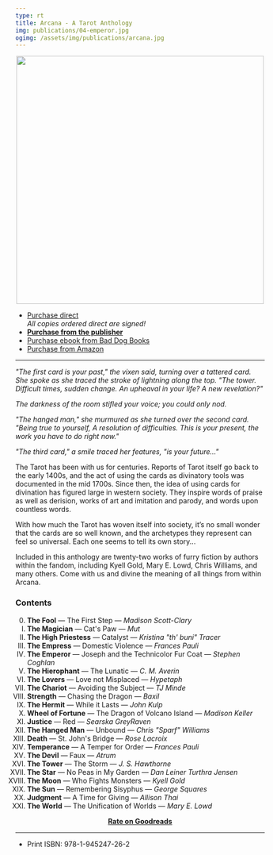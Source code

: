 ```yaml
---
type: rt
title: Arcana - A Tarot Anthology
img: publications/04-emperor.jpg
ogimg: /assets/img/publications/arcana.jpg
---
```


<img src="/assets/img/publications/arcana.jpg" style="margin: 0 auto; display: block; width: 500px; max-width: 100%;" />

<ul class="center-list">
<li><a href="https://makyo-ink.square.site/product/arcana-a-tarot-anthology/4" target="\_blank">Purchase direct</a><br><em>All copies ordered direct are signed!</em></li>
<li><a href="http://boundtales.storenvy.com/products/28517333-arcana-a-tarot-anthology" target="\_blank"><strong>Purchase from the publisher</strong></a></li>
<li><a href="https://baddogbooks.com/product/arcana/" target="\_blank">Purchase ebook from Bad Dog Books</a></li>
<li><a href="https://www.amazon.com/dp/B078324NWL/" target="\_blank">Purchase from Amazon</a></li>
</ul>

----

*"The first card is your past," the vixen said, turning over a tattered card. She spoke as she traced the stroke of lightning along the top. "The tower. Difficult times, sudden change. An upheaval in your life? A new revelation?"*

*The darkness of the room stifled your voice; you could only nod.*

*"The hanged man," she murmured as she turned over the second card. "Being true to yourself, A resolution of difficulties. This is your present, the work you have to do right now."*

*"The third card," a smile traced her features, "is your future..."*

The Tarot has been with us for centuries. Reports of Tarot itself go back to the early 1400s, and the act of using the cards as divinatory tools was documented in the mid 1700s. Since then, the idea of using cards for divination has figured large in western society. They inspire words of praise as well as derision, works of art and imitation and parody, and words upon countless words.

With how much the Tarot has woven itself into society, it’s no small wonder that the cards are so well known, and the archetypes they represent can feel so universal. Each one seems to tell its own story...

Included in this anthology are twenty-two works of furry fiction by authors within the fandom, including Kyell Gold, Mary E. Lowd, Chris Williams, and many others. Come with us and divine the meaning of all things from within Arcana.

### Contents

<ol type="I" start="0">
<li><strong>The Fool</strong> &mdash; The First Step &mdash; <em>Madison Scott-Clary</em></li>
<li><strong>The Magician</strong> &mdash; Cat's Paw &mdash; <em>Mut</em></li>
<li><strong>The High Priestess</strong> &mdash; Catalyst &mdash; <em>Kristina "th' buni" Tracer</em></li>
<li><strong>The Empress</strong> &mdash; Domestic Violence &mdash; <em>Frances Pauli</em></li>
<li><strong>The Emperor</strong> &mdash; Joseph and the Technicolor Fur Coat &mdash; <em>Stephen Coghlan</em></li>
<li><strong>The Hierophant</strong> &mdash; The Lunatic &mdash; <em>C. M. Averin</em></li>
<li><strong>The Lovers</strong> &mdash; Love not Misplaced &mdash; <em>Hypetaph</em></li>
<li><strong>The Chariot</strong> &mdash; Avoiding the Subject &mdash; <em>TJ Minde</em></li>
<li><strong>Strength</strong> &mdash; Chasing the Dragon &mdash; <em>Baxil</em></li>
<li><strong>The Hermit</strong> &mdash; While it Lasts &mdash; <em>John Kulp</em></li>
<li><strong>Wheel of Fortune</strong> &mdash; The Dragon of Volcano Island &mdash; <em>Madison Keller</em></li>
<li><strong>Justice</strong> &mdash; Red &mdash; <em>Searska GreyRaven</em></li>
<li><strong>The Hanged Man</strong> &mdash; Unbound &mdash; <em>Chris "Sparf" Williams</em></li>
<li><strong>Death</strong> &mdash; St. John's Bridge &mdash; <em>Rose Lacroix</em></li>
<li><strong>Temperance</strong> &mdash; A Temper for Order &mdash; <em>Frances Pauli</em></li>
<li><strong>The Devil</strong> &mdash; Faux &mdash; <em>Atrum</em></li>
<li><strong>The Tower</strong> &mdash; The Storm &mdash; <em>J. S. Hawthorne</em></li>
<li><strong>The Star</strong> &mdash; No Peas in My Garden &mdash; <em>Dan Leiner Turthra Jensen</em></li>
<li><strong>The Moon</strong> &mdash; Who Fights Monsters &mdash; <em>Kyell Gold</em></li>
<li><strong>The Sun</strong> &mdash; Remembering Sisyphus &mdash; <em>George Squares</em></li>
<li><strong>Judgment</strong> &mdash; A Time for Giving &mdash; <em>Allison Thai</em></li>
<li><strong>The World</strong> &mdash; The Unification of Worlds &mdash; <em>Mary E. Lowd</em></li>
</ol>

<div style="text-align: center"><strong><a href="https://www.goodreads.com/book/show/37368441-arcana">Rate on Goodreads</a></strong></div>

-----

* Print ISBN: 978-1-945247-26-2
